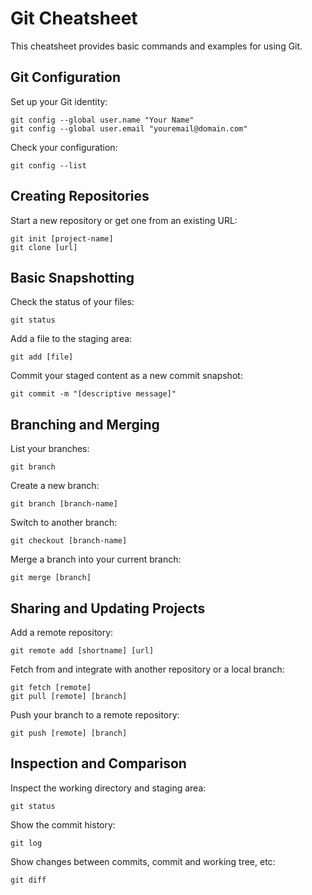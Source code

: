 
# Git Cheatsheet

This cheatsheet provides basic commands and examples for using Git.

## Git Configuration

Set up your Git identity:
```
git config --global user.name "Your Name"
git config --global user.email "youremail@domain.com"
```

Check your configuration:
```
git config --list
```

## Creating Repositories

Start a new repository or get one from an existing URL:
```
git init [project-name]
git clone [url]
```

## Basic Snapshotting

Check the status of your files:
```
git status
```

Add a file to the staging area:
```
git add [file]
```

Commit your staged content as a new commit snapshot:
```
git commit -m "[descriptive message]"
```

## Branching and Merging

List your branches:
```
git branch
```

Create a new branch:
```
git branch [branch-name]
```

Switch to another branch:
```
git checkout [branch-name]
```

Merge a branch into your current branch:
```
git merge [branch]
```

## Sharing and Updating Projects

Add a remote repository:
```
git remote add [shortname] [url]
```

Fetch from and integrate with another repository or a local branch:
```
git fetch [remote]
git pull [remote] [branch]
```

Push your branch to a remote repository:
```
git push [remote] [branch]
```

## Inspection and Comparison

Inspect the working directory and staging area:
```
git status
```

Show the commit history:
```
git log
```

Show changes between commits, commit and working tree, etc:
```
git diff
```
